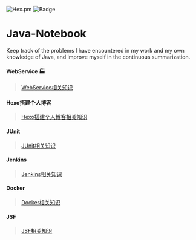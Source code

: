 ![Hex.pm](https://img.shields.io/hexpm/l/plug.svg?style=plastic)  ![Badge]( https://img.shields.io/badge/style-plastic-green.svg?longCache=true&style=plastic)
# Java-Notebook
Keep track of the problems I have encountered in my work and my own knowledge of Java, and improve myself in the continuous summarization.
#### WebService  :factory:  
>[WebService相关知识](https://github.com/AbsolutelyEmpty/Java-Notebook/blob/master/WebService/WebService.md)
#### Hexo搭建个人博客 
>[Hexo搭建个人博客相关知识](https://github.com/AbsolutelyEmpty/Java-Notebook/blob/master/Hexo/Hexo.md)  
#### JUnit  
>[JUnit相关知识]()  
#### Jenkins  
>[Jenkins相关知识]()  
#### Docker  
>[Docker相关知识]()  
#### JSF  
>[JSF相关知识]()  
